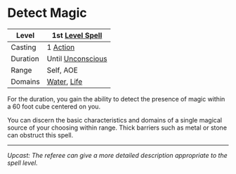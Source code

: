 # Detect Magic

| Level    | 1st [Level Spell](../../../Spell%20Level.md)                                         |
| -------- | ------------------------------------------------------------------------------------ |
| Casting  | 1 [Action](../../../../Game%20Procedures/Action.md)                                  |
| Duration | Until [Unconscious](../../../../Conditions/Unconscious.md)                           |
| Range    | Self, AOE                                                                            |
| Domains  | [Water](../../../Spell%20Domains/Water.md), [Life](../../../Spell%20Domains/Life.md) |

For the duration, you gain the ability to detect the presence of magic within a 60 foot cube centered on you. 

You can discern the basic characteristics and domains of a single magical source of your choosing within range. Thick barriers such as metal or stone can obstruct this spell.

---
*Upcast: The referee can give a more detailed description appropriate to the spell level.*